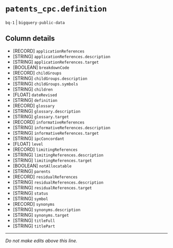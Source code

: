# `patents_cpc.definition`
`bq-1` | `bigquery-public-data`

## Column details
* [RECORD]    `applicationReferences`
* [STRING]    `applicationReferences.description`
* [STRING]    `applicationReferences.target`
* [BOOLEAN]   `breakdownCode`
* [RECORD]    `childGroups`
* [STRING]    `childGroups.description`
* [STRING]    `childGroups.symbols`
* [STRING]    `children`
* [FLOAT]     `dateRevised`
* [STRING]    `definition`
* [RECORD]    `glossary`
* [STRING]    `glossary.description`
* [STRING]    `glossary.target`
* [RECORD]    `informativeReferences`
* [STRING]    `informativeReferences.description`
* [STRING]    `informativeReferences.target`
* [STRING]    `ipcConcordant`
* [FLOAT]     `level`
* [RECORD]    `limitingReferences`
* [STRING]    `limitingReferences.description`
* [STRING]    `limitingReferences.target`
* [BOOLEAN]   `notAllocatable`
* [STRING]    `parents`
* [RECORD]    `residualReferences`
* [STRING]    `residualReferences.description`
* [STRING]    `residualReferences.target`
* [STRING]    `status`
* [STRING]    `symbol`
* [RECORD]    `synonyms`
* [STRING]    `synonyms.description`
* [STRING]    `synonyms.target`
* [STRING]    `titleFull`
* [STRING]    `titlePart`

-------------------------------------------------------------------------------
*Do not make edits above this line.*
